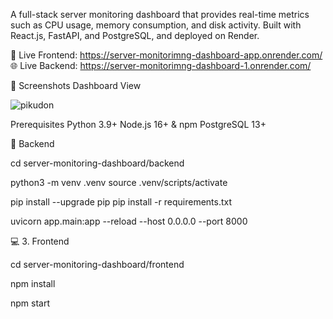 A full-stack server monitoring dashboard that provides real-time metrics such as CPU usage, memory consumption, and disk activity. Built with React.js, FastAPI, and PostgreSQL, and deployed on Render.

🚀 Live Frontend:  https://server-monitorimng-dashboard-app.onrender.com/
🌐 Live Backend: https://server-monitorimng-dashboard-1.onrender.com/

📸 Screenshots
Dashboard View

![pikudon](https://github.com/user-attachments/assets/bfa2f495-1824-4895-bd45-b4f71eb17503)

Prerequisites
Python 3.9+
Node.js 16+ & npm
PostgreSQL 13+

🧪 Backend

cd server-monitoring-dashboard/backend


python3 -m venv .venv
source .venv/scripts/activate        

pip install --upgrade pip
pip install -r requirements.txt

uvicorn app.main:app --reload --host 0.0.0.0 --port 8000

💻 3. Frontend

cd server-monitoring-dashboard/frontend

npm install

npm start
